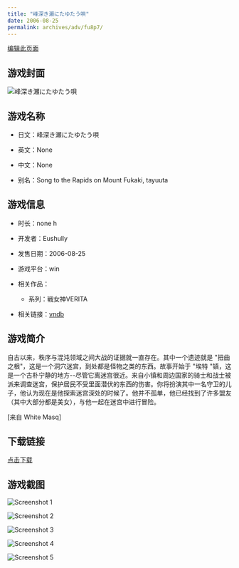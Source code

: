 ```yaml
---
title: "峰深き瀬にたゆたう唄"
date: 2006-08-25
permalink: archives/adv/fu8p7/
---
```

[编辑此页面](https://github.com/ACG-3/ADV3-source/blob/main/source/_posts/%E5%B3%B0%E6%B7%B1%E3%81%8D%E7%80%AC%E3%81%AB%E3%81%9F%E3%82%86%E3%81%9F%E3%81%86%E5%94%84.md)

## 游戏封面

![峰深き瀬にたゆたう唄](https://pan.timero.xyz/d/onedrive/img_lib_001/%E5%B3%B0%E6%B7%B1%E3%81%8D%E7%80%AC%E3%81%AB%E3%81%9F%E3%82%86%E3%81%9F%E3%81%86%E5%94%84_cover.avif)


## 游戏名称

- 日文：峰深き瀬にたゆたう唄
- 英文：None
- 中文：None

- 别名：Song to the Rapids on Mount Fukaki, tayuuta


## 游戏信息

- 时长：none h
- 开发者：Eushully
- 发售日期：2006-08-25
- 游戏平台：win
- 相关作品：
   - 系列：戦女神VERITA

- 相关链接：[vndb](https://vndb.org/v505)


## 游戏简介

自古以来，秩序与混沌领域之间大战的证据就一直存在。其中一个遗迹就是 "扭曲之根"，这是一个洞穴迷宫，到处都是怪物之类的东西。故事开始于 "埃特 "镇，这是一个古朴宁静的地方--尽管它离迷宫很近。来自小镇和周边国家的骑士和战士被派来调查迷宫，保护居民不受里面潜伏的东西的伤害。你将扮演其中一名守卫的儿子，他认为现在是他探索迷宫深处的时候了。他并不孤单，他已经找到了许多盟友（其中大部分都是美女），与他一起在迷宫中进行冒险。

[来自 White Masq］


## 下载链接

[点击下载](https://pan.timero.xyz/onedrive/adv_lib_001/%E5%B3%B0%E6%B7%B1%E3%81%8D%E7%80%AC%E3%81%AB%E3%81%9F%E3%82%86%E3%81%9F%E3%81%86%E5%94%84)


## 游戏截图


![Screenshot 1](https://pan.timero.xyz/d/onedrive/img_lib_001/%E5%B3%B0%E6%B7%B1%E3%81%8D%E7%80%AC%E3%81%AB%E3%81%9F%E3%82%86%E3%81%9F%E3%81%86%E5%94%84_Screenshot_1.avif)

![Screenshot 2](https://pan.timero.xyz/d/onedrive/img_lib_001/%E5%B3%B0%E6%B7%B1%E3%81%8D%E7%80%AC%E3%81%AB%E3%81%9F%E3%82%86%E3%81%9F%E3%81%86%E5%94%84_Screenshot_2.avif)

![Screenshot 3](https://pan.timero.xyz/d/onedrive/img_lib_001/%E5%B3%B0%E6%B7%B1%E3%81%8D%E7%80%AC%E3%81%AB%E3%81%9F%E3%82%86%E3%81%9F%E3%81%86%E5%94%84_Screenshot_3.avif)

![Screenshot 4](https://pan.timero.xyz/d/onedrive/img_lib_001/%E5%B3%B0%E6%B7%B1%E3%81%8D%E7%80%AC%E3%81%AB%E3%81%9F%E3%82%86%E3%81%9F%E3%81%86%E5%94%84_Screenshot_4.avif)

![Screenshot 5](https://pan.timero.xyz/d/onedrive/img_lib_001/%E5%B3%B0%E6%B7%B1%E3%81%8D%E7%80%AC%E3%81%AB%E3%81%9F%E3%82%86%E3%81%9F%E3%81%86%E5%94%84_Screenshot_5.avif)


